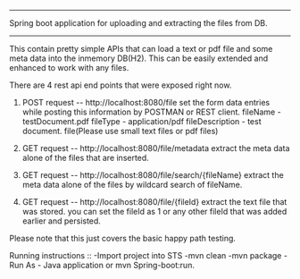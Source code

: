 **********************************************************************
Spring boot application for uploading and extracting the files from DB.
**********************************************************************

This contain pretty simple APIs that can load a text or pdf file and some meta data into
the inmemory DB(H2). This can be easily extended and enhanced to work with any files.

There are 4 rest api end points that were exposed right now.

1) POST request --  http://localhost:8080/file
set the form data entries while posting this information by POSTMAN or REST client.
	fileName - testDocument.pdf
	fileType - application/pdf
	fileDescription - test document.
	file(Please use small text files or pdf files)

2) GET request --  http://localhost:8080/file/metadata
extract the meta data alone of the files that are inserted.

3) GET request --  http://localhost:8080/file/search/{fileName}
extract the meta data alone of the files by wildcard search of fileName.

4) GET request --  http://localhost:8080/file/{fileId}
extract the text file that was stored. you can set the fileId as 1 or any other fileId that was added earlier and persisted.

Please note that this just covers the basic happy path testing.

Running instructions ::
	-Import project into STS
	-mvn clean
	-mvn package
	-Run As - Java application or mvn Spring-boot:run.
